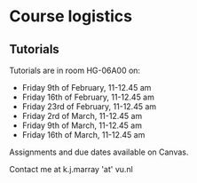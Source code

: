 # Course logistics

## Tutorials

Tutorials are in room HG-06A00 on:

+ Friday 9th of February, 11-12.45 am 
+ Friday 16th of February, 11-12.45 am 
+ Friday 23rd of February, 11-12.45 am 
+ Friday 2rd of March, 11-12.45 am 
+ Friday 9th of March, 11-12.45 am 
+ Friday 16th of March, 11-12.45 am 

Assignments and due dates available on Canvas.

Contact me at k.j.marray 'at' vu.nl
